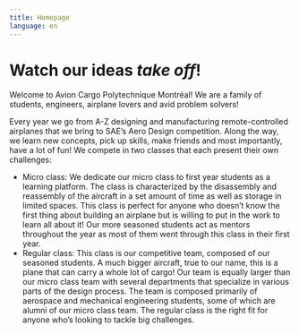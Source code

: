 ```yaml
---
title: Homepage
language: en
---
```

# Watch our ideas *take off*!

Welcome to Avion Cargo Polytechnique Montréal! We are a family of students, engineers, airplane lovers and avid problem solvers!

Every year we go from A-Z designing and manufacturing remote-controlled airplanes that we bring to SAE’s Aero Design competition. Along the way, we learn new concepts, pick up skills, make friends and most importantly, have a lot of fun! We compete in two classes that each present their own challenges:

* Micro class: We dedicate our micro class to first year students as a learning platform. The class is characterized by the disassembly and reassembly of the aircraft in a set amount of time as well as storage in limited spaces. This class is perfect for anyone who doesn’t know the first thing about building an airplane but is willing to put in the work to learn all about it! Our more seasoned students act as mentors throughout the year as most of them went through this class in their first year.
* Regular class: This class is our competitive team, composed of our seasoned students. A much bigger aircraft, true to our name, this is a plane that can carry a whole lot of cargo! Our team is equally larger than our micro class team with several departments that specialize in various parts of the design process. The team is composed primarily of aerospace and mechanical engineering students, some of which are alumni of our micro class team. The regular class is the right fit for anyone who’s looking to tackle big challenges.